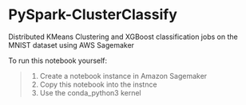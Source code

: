 # PySpark-ClusterClassify
Distributed KMeans Clustering and XGBoost classification jobs on the MNIST dataset using AWS Sagemaker

To run this notebook yourself:
>1. Create a notebook instance in Amazon Sagemaker
>2. Copy this notebook into the instnce
>3. Use the conda_python3 kernel
